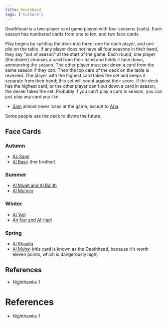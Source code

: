```yaml
---
title: Deathhead
tags: ['Culture']
---
```

Deathhead is a two-player card game played with four seasons (suits). Each season has numbered cards from one to ten, and two face cards.

Play begins by splitting the deck into three: one for each player, and one pile on the table. If any player does not have all four seasons in their hand, they say "out of season" at the start of the game.
Each round, one player (the dealer) chooses a card from their hand and holds it face down, announcing the season. The other player must put down a card from the same season if they can. Then the top card of the deck on the table is revealed. The player with the highest card takes the set and keeps it separate from their hand; this set will count against their score. If the deck has the highest card, or the other player can't put down a card in season, the dealer takes the set. Probably if you can't play a card in season, you can just play any card you like.

- [Sam](/_wiki/sam.md) almost never loses at the game, except to [Aria](/_wiki/aria.md).

Some people use the deck to divine the future.
## Face Cards
### Autumn
- [As Sami](/_wiki/as-sami.md)
- [Al Basir](/_wiki/al-basir.md) (her brother)
### Summer
- [Al Muqit and Al Ba'ith](/_wiki/al-muqit-and-al-baith.md)
- [Al Mu'min](/_wiki/al-mumin.md)
### Winter
- [Al 'Adl](/_wiki/al-adl.md)
- [An Nur and Al Hadi](/_wiki/an-nur-and-al-hadi.md)
### Spring
- [Al Khaaliq](/_wiki/al-khaaliq.md)
- [Al Muhyi](/_wiki/al-muhyi.md) (this card is known as the Deathhead, because it's worth eleven points, which is dangerously high)

## References
- Nighthawks 1
# References
- Nighthawks 1
